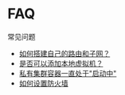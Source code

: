 # FAQ

常见问题

   * [如何搭建自己的路由和子网？](faq-question-1.md)
   * [是否可以添加本地虚拟机？](faq-question-2.md)
   * [私有集群容器一直处于"启动中"](faq-question-3.md)
   * [如何设置防火墙](faq-question-5.md)